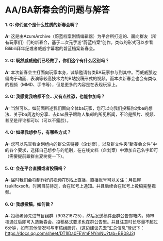 
# AA/BA新春会的问题与解答

#### 1. Q: 你们这个是什么性质的新春会啊？
**A:** 这是由AzureArchive（蔚蓝档案剧情编辑器）为平台所打造的、面向群友（所有玩家们）们的新春会，基于二次元手游“蔚蓝档案”创作。类似的形式可以参看Bilibili拜年纪或者威威字幕君的碧蓝档案新春会。

#### 2. Q: 既然威威他们已经做了，你们这个有什么区别吗？
**A:** 本次新春会主打面向玩家本身，诚挚邀请各类BA玩家参与到其中。而威威那边偏向于动画、表演等较高技术力的B站投稿形式的视频。而本次新春会也会有类似的视频（MMD、手书等），但是更多的内容是在表现玩家上。

#### 3. Q: 我感觉我啥都不会...又有点社恐，也能参加吗？
**A:** 当然可以。如前面所述我们面向全体ba玩家，您可以向我们投稿你对ba的想法、关于ba周边的分享、去bao展子跟路人集邮的所见所闻，不论是照片、视频、甚至是评论都可以（可以不露脸）。

#### 4. Q: 如果我想参与，有哪些方式？
**A:** 您可以先查看企划组内的群公告链接（企划案），以及群文件夹“新春会文件”中的各个要求，选择自己想参与的组别，在在线文档（企划案）中添加自己名字即可（需要提前跟群主夏树提一下）。

#### 5. Q: 会在平台直播或者投稿吗？
**A:** 届时我们会将制作好的视频在B站上直播，直播账号可以关注：月狐屋tsukifoxsoft。时间目前待定，会在账号上通知。并且后续会在账号上投稿完整视频。

#### 6. Q: 我想投稿，如何做？
**A:** 投稿老师先进节目组群（903216725），然后发送稿件至群公告邮箱内，待审核通过后即可入选新春会。投稿格式要求也在群公告里。并且注意时长尽量不超过6分钟，如有其他情况可与审核组商讨。(这边建议先去“汇总信息”登记下：https://docs.qq.com/sheet/DT1lDa0FEVmFNYmNU?tab=BB08J2)
